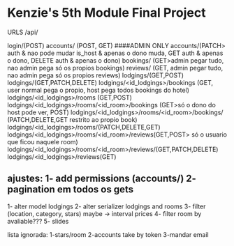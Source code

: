 # Kenzie's 5th Module Final Project  

<!-- https://github.com/kenzie-final-project/kenzie-bookings -->

URLS /api/

login/(POST)
accounts/ (POST, GET)  ####ADMIN ONLY
accounts/<pk>(PATCH> auth & nao pode mudar is_host & apenas o dono muda, GET auth & apenas o dono, DELETE auth & apenas o dono)
bookings/ (GET>admin pegar tudo, nao admin pega só os propios bookings)
reviews/ (GET, admin pegar tudo, nao admin pega só os propios reviews)
lodgings/(GET,POST)
lodgings/<pk>(GET,PATCH,DELETE)
lodgings/<id_lodgings>/bookings (GET, user normal pega o propio, host pega todos bookings do hotel)
lodgings/<id_lodgings>/rooms (GET,POST)
lodgings/<id_lodgings>/rooms/<id_room>/bookings (GET>só o dono do host pode ver, POST)
lodgings/<id_lodgings>/rooms/<id_room>/bookings/<pk> (PATCH,DELETE,GET restrito ao propio book)
lodgings/<id_lodgings>/rooms/<pk>(PATCH,DELETE,GET)
lodgings/<id_lodgings>/rooms/<id_room>/reviews(GET,POST> só o usuario que ficou naquele room)
lodgings/<id_lodgings>/rooms/<id_room>/reviews/<pk>(GET,PATCH,DELETE)
lodgings/<id_lodgings>/reviews(GET)

ajustes:
1- add permissions (accounts/)
2- pagination em todos os gets
------------------

1- alter model lodgings
2- alter serializer lodgings and rooms
3- filter (location, category, stars) maybe -> interval prices
4- filter room by avaliable???
5- slides

lista ignorada:
1-stars/room
2-accounts take by token
3-mandar email